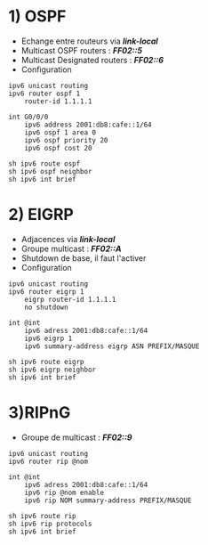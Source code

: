 
# 1) OSPF
* Echange entre routeurs via ***link-local*** 
* Multicast OSPF routers : ***FF02::5***
* Multicast Designated routers : ***FF02::6***
* Configuration
```cisco
ipv6 unicast routing
ipv6 router ospf 1
	router-id 1.1.1.1
	
int G0/0/0
	ipv6 address 2001:db8:cafe::1/64
	ipv6 ospf 1 area 0
	ipv6 ospf priority 20
	ipv6 ospf cost 20
	
sh ipv6 route ospf
sh ipv6 ospf neighbor
sh ipv6 int brief

```
# 2) EIGRP
* Adjacences via ***link-local*** 
* Groupe multicast : ***FF02::A***
* Shutdown de base, il faut l'activer
* Configuration
```cisco
ipv6 unicast routing
ipv6 router eigrp 1
	eigrp router-id 1.1.1.1
	no shutdown
	
int @int
	ipv6 adress 2001:db8:cafe::1/64
	ipv6 eigrp 1
	ipv6 summary-address eigrp ASN PREFIX/MASQUE
	
sh ipv6 route eigrp
sh ipv6 eigrp neighbor
sh ipv6 int brief

```
# 3)RIPnG
* Groupe de multicast : ***FF02::9***
```cisco
ipv6 unicast routing
ipv6 router rip @nom

int @int
	ipv6 adress 2001:db8:cafe::1/64
	ipv6 rip @nom enable
	ipv6 rip NOM summary-address PREFIX/MASQUE
	
sh ipv6 route rip
sh ipv6 rip protocols
sh ipv6 int brief

```